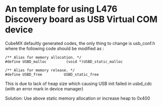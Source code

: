 # An template for using L476 Discovery board as USB Virtual COM device

CubeMX defaultly generated codes, the only thing to change is usb_conf.h where the following code should be modified as :

```
/** Alias for memory allocation. */
#define USBD_malloc         (void *)USBD_static_malloc

/** Alias for memory release. */
#define USBD_free          USBD_static_free

```

This is due to lack of heap size which causing USB init failed in usbd_cdc (with an error mark in device manager)

Solution:
Use above static memory allocation or increase heap to 0x400

